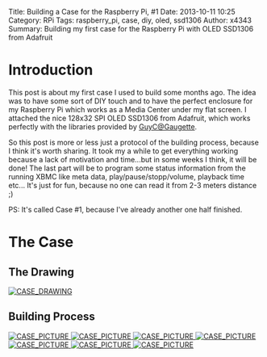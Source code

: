 Title: Building a Case for the Raspberry Pi, #1
Date: 2013-10-11 10:25
Category: RPi
Tags: raspberry_pi, case, diy, oled, ssd1306
Author: x4343
Summary: Building my first case for the Raspberry Pi with OLED SSD1306 from Adafruit

# Introduction

This post is about my first case I used to build some months ago.
The idea was to have some sort of DIY touch and to have the perfect enclosure for my Raspberry Pi which works as a Media Center under my flat screen.
I attached the nice 128x32 SPI OLED SSD1306 from Adafruit, which works perfectly with the libraries provided by [GuyC@Gaugette](http://guy.carpenter.id.au/gaugette/blog/categories/raspberry-pi/).

So this post is more or less just a protocol of the building process, because I think it's worth sharing.
It took my a while to get everything working because a lack of motivation and time...but in some weeks I think, it will be done!
The last part will be to program some status information from the running XBMC like meta data, play/pause/stopp/volume, playback time etc...
It's just for fun, because no one can read it from 2-3 meters distance ;)

PS: It's called Case #1, because I've already another one half finished.

# The Case
 
## The Drawing
 
[ ![CASE_DRAWING](/static/pictures/raspi_case1/thumbs/case1_drawing_thumb.png "Raspberry Pi Case Drawing") ](/static/pictures/raspi_case1/case1_drawing.png)

## Building Process

[ ![CASE_PICTURE](/static/pictures/raspi_case1/thumbs/case1_1_thumb.jpg "Raspberry Pi Case 1") ](/static/pictures/raspi_case1/case1_1.jpg)
[ ![CASE_PICTURE](/static/pictures/raspi_case1/thumbs/case1_2_thumb.jpg "Raspberry Pi Case 1") ](/static/pictures/raspi_case1/case1_2.jpg)
[ ![CASE_PICTURE](/static/pictures/raspi_case1/thumbs/case1_3_thumb.jpg "Raspberry Pi Case 1") ](/static/pictures/raspi_case1/case1_3.jpg)
[ ![CASE_PICTURE](/static/pictures/raspi_case1/thumbs/case1_4_thumb.jpg "Raspberry Pi Case 1") ](/static/pictures/raspi_case1/case1_4.jpg)
[ ![CASE_PICTURE](/static/pictures/raspi_case1/thumbs/case1_5_thumb.jpg "Raspberry Pi Case 1") ](/static/pictures/raspi_case1/case1_5.jpg)
[ ![CASE_PICTURE](/static/pictures/raspi_case1/thumbs/case1_6_thumb.jpg "Raspberry Pi Case 1") ](/static/pictures/raspi_case1/case1_6.jpg)
[ ![CASE_PICTURE](/static/pictures/raspi_case1/thumbs/case1_7_thumb.jpg "Raspberry Pi Case 1") ](/static/pictures/raspi_case1/case1_7.jpg)




